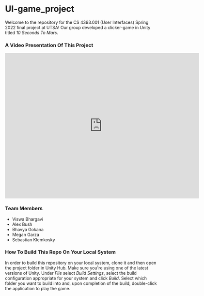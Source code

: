 # UI-game_project

Welcome to the repository for the CS 4393.001 (User Interfaces) Spring 2022 final project at UTSA! Our group developed a clicker-game in Unity titled *10 Seconds To Mars*. 

<h3>A Video Presentation Of This Project</h3>
<iframe
    width="640"
    height="480"
    src="https://youtu.be/GfpR_mkCEUU"
    frameborder="0"
    allow="autoplay; encrypted-media"
    allowfullscreen
>
</iframe>

<h3>Team Members</h3>

- Viswa Bhargavi
- Alex Bush
- Bhavya Gokana
- Megan Garza
- Sebastian Klemkosky

<h3>How To Build This Repo On Your Local System</h3>

In order to build this repository on your local system, clone it and then open the project folder in Unity Hub. Make sure you're using one of the latest versions of Unity. Under *File* select *Build Settings*, select the build configuration appropriate for your system and click *Build*. Select which folder you want to build into and, upon completion of the build, double-click the application to play the game.
